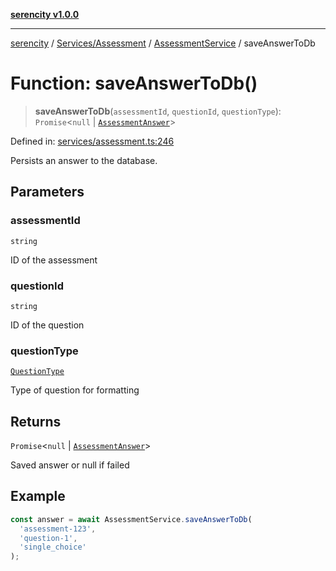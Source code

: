 [**serencity v1.0.0**](../../../../../README.md)

***

[serencity](../../../../../modules.md) / [Services/Assessment](../../../README.md) / [AssessmentService](../README.md) / saveAnswerToDb

# Function: saveAnswerToDb()

> **saveAnswerToDb**(`assessmentId`, `questionId`, `questionType`): `Promise`\<`null` \| [`AssessmentAnswer`](../../../../../Database/Supabase/interfaces/AssessmentAnswer.md)\>

Defined in: [services/assessment.ts:246](https://github.com/lbatschelet/SerenCity/blob/4245c36d3a680a78ab22610b245af81b1a0977ec/src/services/assessment.ts#L246)

Persists an answer to the database.

## Parameters

### assessmentId

`string`

ID of the assessment

### questionId

`string`

ID of the question

### questionType

[`QuestionType`](../../../../../Types/Question/type-aliases/QuestionType.md)

Type of question for formatting

## Returns

`Promise`\<`null` \| [`AssessmentAnswer`](../../../../../Database/Supabase/interfaces/AssessmentAnswer.md)\>

Saved answer or null if failed

## Example

```typescript
const answer = await AssessmentService.saveAnswerToDb(
  'assessment-123',
  'question-1',
  'single_choice'
);
```
